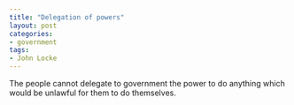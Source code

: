 ```yaml
---
title: "Delegation of powers"
layout: post
categories:
- government
tags:
- John Locke
---
```


The people cannot delegate to government the power to do anything which would be unlawful for them to do themselves.